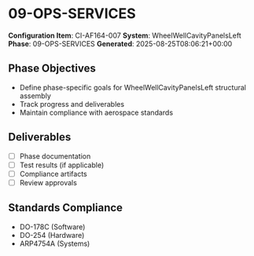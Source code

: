 # 09-OPS-SERVICES

**Configuration Item**: CI-AF164-007
**System**: WheelWellCavityPanelsLeft
**Phase**: 09-OPS-SERVICES
**Generated**: 2025-08-25T08:06:21+00:00

## Phase Objectives
- Define phase-specific goals for WheelWellCavityPanelsLeft structural assembly
- Track progress and deliverables
- Maintain compliance with aerospace standards

## Deliverables
- [ ] Phase documentation
- [ ] Test results (if applicable)
- [ ] Compliance artifacts
- [ ] Review approvals

## Standards Compliance
- DO-178C (Software)
- DO-254 (Hardware)
- ARP4754A (Systems)

